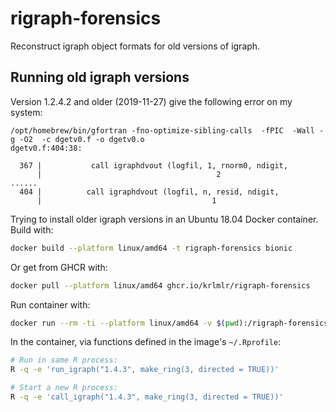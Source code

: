 # rigraph-forensics

Reconstruct igraph object formats for old versions of igraph.

## Running old igraph versions

Version 1.2.4.2 and older (2019-11-27) give the following error on my system:

```
/opt/homebrew/bin/gfortran -fno-optimize-sibling-calls  -fPIC  -Wall -g -O2  -c dgetv0.f -o dgetv0.o
dgetv0.f:404:38:

  367 |           call igraphdvout (logfil, 1, rnorm0, ndigit,
      |                                       2
......
  404 |          call igraphdvout (logfil, n, resid, ndigit,
      |                                      1
```

Trying to install older igraph versions in an Ubuntu 18.04 Docker container.
Build with:

```sh
docker build --platform linux/amd64 -t rigraph-forensics bionic
```

Or get from GHCR with:

```sh
docker pull --platform linux/amd64 ghcr.io/krlmlr/rigraph-forensics
```

Run container with:

```sh
docker run --rm -ti --platform linux/amd64 -v $(pwd):/rigraph-forensics rigraph-forensics
```

In the container, via functions defined in the image's `~/.Rprofile`:

```sh
# Run in same R process:
R -q -e 'run_igraph("1.4.3", make_ring(3, directed = TRUE))'

# Start a new R process:
R -q -e 'call_igraph("1.4.3", make_ring(3, directed = TRUE))'
```
